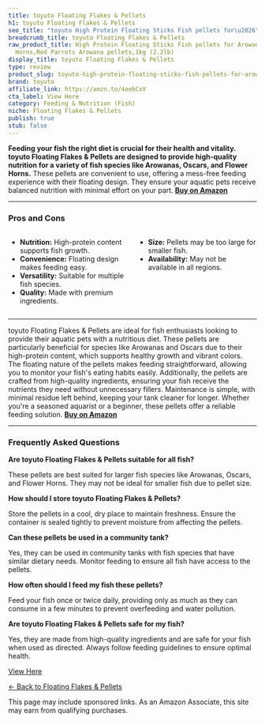 ```yaml
---
title: toyuto Floating Flakes & Pellets
h1: toyuto Floating Flakes & Pellets
seo_title: "toyuto High Protein Floating Sticks Fish pellets for\u2026"
breadcrumb_title: toyuto Floating Flakes & Pellets
raw_product_title: High Protein Floating Sticks Fish pellets for Arowana,Oscars,Flower
  Horns,Red Parrots Arowana pellets,1kg (2.2lb)
display_title: toyuto Floating Flakes & Pellets
type: review
product_slug: toyuto-high-protein-floating-sticks-fish-pellets-for-arowana-oscars-flo-9d52fe54
brand: toyuto
affiliate_link: https://amzn.to/4oebCxV
cta_label: View Here
category: Feeding & Nutrition (Fish)
niche: Floating Flakes & Pellets
publish: true
stub: false
---
```


<div id="intro" class="full-width">
  <p><strong>Feeding your fish the right diet is crucial for their health and vitality. toyuto Floating Flakes & Pellets are designed to provide high-quality nutrition for a variety of fish species like Arowanas, Oscars, and Flower Horns.</strong> These pellets are convenient to use, offering a mess-free feeding experience with their floating design. They ensure your aquatic pets receive balanced nutrition with minimal effort on your part. <a href="https://amzn.to/4oebCxV" rel="nofollow sponsored noopener" target="_blank"><strong>Buy on Amazon</strong></a></p>
</div>

<hr />
<h3 id="pros-cons">Pros and Cons</h3>
<div class="pc-grid" style="display:grid;grid-template-columns:1fr 1fr;gap:16px;">
  <ul>
    <li><strong>Nutrition:</strong> High-protein content supports fish growth.</li>
    <li><strong>Convenience:</strong> Floating design makes feeding easy.</li>
    <li><strong>Versatility:</strong> Suitable for multiple fish species.</li>
    <li><strong>Quality:</strong> Made with premium ingredients.</li>
  </ul>
  <ul>
    <li><strong>Size:</strong> Pellets may be too large for smaller fish.</li>
    <li><strong>Availability:</strong> May not be available in all regions.</li>
  </ul>
</div>
<hr />

<div class="full-width">
  <p>toyuto Floating Flakes & Pellets are ideal for fish enthusiasts looking to provide their aquatic pets with a nutritious diet. These pellets are particularly beneficial for species like Arowanas and Oscars due to their high-protein content, which supports healthy growth and vibrant colors. The floating nature of the pellets makes feeding straightforward, allowing you to monitor your fish's eating habits easily. Additionally, the pellets are crafted from high-quality ingredients, ensuring your fish receive the nutrients they need without unnecessary fillers. Maintenance is simple, with minimal residue left behind, keeping your tank cleaner for longer. Whether you're a seasoned aquarist or a beginner, these pellets offer a reliable feeding solution. <a href="https://amzn.to/4oebCxV" rel="nofollow sponsored noopener" target="_blank"><strong>Buy on Amazon</strong></a></p>
</div>

<hr />
<h3 id="faqs">Frequently Asked Questions</h3>

<p><strong>Are toyuto Floating Flakes & Pellets suitable for all fish?</strong></p>
<p>These pellets are best suited for larger fish species like Arowanas, Oscars, and Flower Horns. They may not be ideal for smaller fish due to pellet size.</p>

<p><strong>How should I store toyuto Floating Flakes & Pellets?</strong></p>
<p>Store the pellets in a cool, dry place to maintain freshness. Ensure the container is sealed tightly to prevent moisture from affecting the pellets.</p>

<p><strong>Can these pellets be used in a community tank?</strong></p>
<p>Yes, they can be used in community tanks with fish species that have similar dietary needs. Monitor feeding to ensure all fish have access to the pellets.</p>

<p><strong>How often should I feed my fish these pellets?</strong></p>
<p>Feed your fish once or twice daily, providing only as much as they can consume in a few minutes to prevent overfeeding and water pollution.</p>

<p><strong>Are toyuto Floating Flakes & Pellets safe for my fish?</strong></p>
<p>Yes, they are made from high-quality ingredients and are safe for your fish when used as directed. Always follow feeding guidelines to ensure optimal health.</p>
<p><a class="btn" href="https://amzn.to/4oebCxV" target="_blank" rel="nofollow sponsored noopener">View Here</a></p>
<p><a href="/roundups/feeding-nutrition-fish-/floating-flakes-pellets/">← Back to Floating Flakes & Pellets</a></p>
<aside class="disclosure">This page may include sponsored links. As an Amazon Associate, this site may earn from qualifying purchases.</aside>
